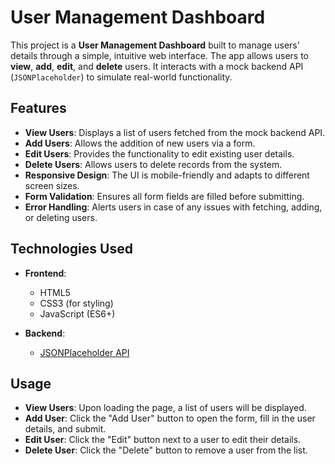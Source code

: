 # User Management Dashboard

This project is a **User Management Dashboard** built to manage users' details through a simple, intuitive web interface. The app allows users to **view**, **add**, **edit**, and **delete** users. It interacts with a mock backend API (`JSONPlaceholder`) to simulate real-world functionality.

## Features

- **View Users**: Displays a list of users fetched from the mock backend API.
- **Add Users**: Allows the addition of new users via a form.
- **Edit Users**: Provides the functionality to edit existing user details.
- **Delete Users**: Allows users to delete records from the system.
- **Responsive Design**: The UI is mobile-friendly and adapts to different screen sizes.
- **Form Validation**: Ensures all form fields are filled before submitting.
- **Error Handling**: Alerts users in case of any issues with fetching, adding, or deleting users.

## Technologies Used

- **Frontend**: 
  - HTML5
  - CSS3 (for styling)
  - JavaScript (ES6+)

- **Backend**:
  - [JSONPlaceholder API](https://jsonplaceholder.typicode.com/)

## Usage

- **View Users**: Upon loading the page, a list of users will be displayed.
- **Add User**: Click the "Add User" button to open the form, fill in the user details, and submit.
- **Edit User**: Click the "Edit" button next to a user to edit their details.
- **Delete User**: Click the "Delete" button to remove a user from the list.
